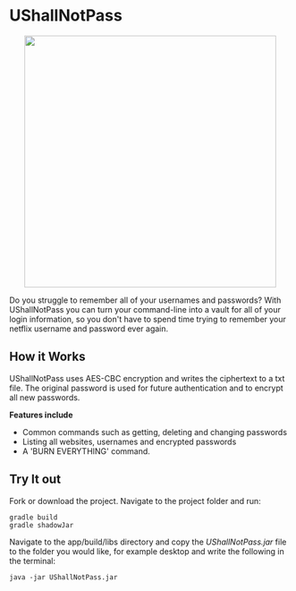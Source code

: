 # UShallNotPass

<p align="center">
    <img width="450px" src="https://media3.giphy.com/media/SlhWQJAX3rCBqgizHR/giphy.gif"/>
</p>


Do you struggle to remember all of your usernames and passwords?
With UShallNotPass you can turn your command-line into a vault for all of your login information, so you don't have to spend time trying to remember your netflix username and password ever again.

 
## How it Works
UShallNotPass uses AES-CBC encryption and writes the ciphertext to a txt file. The original password is used for future authentication and to encrypt all new passwords. 

**Features include**

* Common commands such as getting, deleting and changing passwords
* Listing all websites, usernames and encrypted passwords
* A 'BURN EVERYTHING' command. 


## Try It out 

Fork or download the project. Navigate to the project folder and run:  

```
gradle build
gradle shadowJar 
```
Navigate to the app/build/libs directory and copy the *UShallNotPass.jar* file to the folder you would like, for example desktop and write the following in the terminal:

```
java -jar UShallNotPass.jar
``` 






